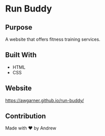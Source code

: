 # Run Buddy

## Purpose
A website that offers fitness training services.

## Built With
* HTML
* CSS

## Website
https://awgarner.github.io/run-buddy/

## Contribution
Made with ❤️ by Andrew
